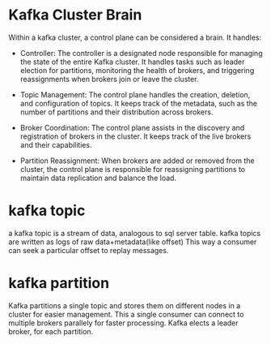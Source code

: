 # Kafka Cluster Brain
Within a kafka cluster, a control plane can be considered a brain. It handles: 
- Controller: The controller is a designated node responsible for managing the state of the entire Kafka cluster. It handles tasks such as leader election for partitions, monitoring the health of brokers, and triggering reassignments when brokers join or leave the cluster.

- Topic Management: The control plane handles the creation, deletion, and configuration of topics. It keeps track of the metadata, such as the number of partitions and their distribution across brokers.

- Broker Coordination: The control plane assists in the discovery and registration of brokers in the cluster. It keeps track of the live brokers and their capabilities.

- Partition Reassignment: When brokers are added or removed from the cluster, the control plane is responsible for reassigning partitions to maintain data replication and balance the load.

# kafka topic
a kafka topic is a stream of data, analogous to sql server table.
kafka topics are written as logs of raw data+metadata(like offset)
This way a consumer can seek a particular offset to replay messages.

# kafka partition
Kafka partitions a single topic and stores them on different nodes in a cluster for easier management.
This a single consumer can connect to multiple brokers parallely for faster processing.
Kafka elects a leader broker, for each partition.